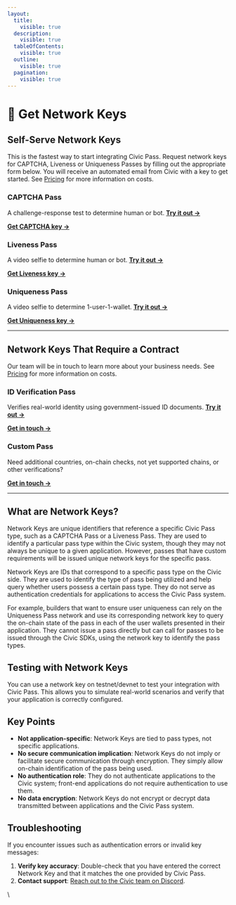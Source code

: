 ```yaml
---
layout:
  title:
    visible: true
  description:
    visible: true
  tableOfContents:
    visible: true
  outline:
    visible: true
  pagination:
    visible: true
---
```


# 🔑 Get Network Keys

## Self-Serve Network Keys

This is the fastest way to start integrating Civic Pass. Request network keys for CAPTCHA, Liveness or Uniqueness Passes by filling out the appropriate form below. You will receive an automated email from Civic with a key to get started. See [Pricing](https://www.civic.com/pricing/civic-pass-pricing) for more information on costs.

### **CAPTCHA Pass**&#x20;

A challenge-response test to determine human or bot. [**Try it out ->**](https://getpass.civic.com/?scope=captcha,uniqueness,liveness)

[**Get CAPTCHA key ->**](https://civickey.typeform.com/req-captcha)

### **Liveness Pass**&#x20;

A video selfie to determine human or bot. [**Try it out ->**](https://getpass.civic.com/?scope=liveness,uniqueness,captcha)

[**Get Liveness key ->**](https://civickey.typeform.com/req-liveness)

### **Uniqueness Pass**&#x20;

A video selfie to determine 1-user-1-wallet. [**Try it out ->**](https://getpass.civic.com/?scope=liveness,uniqueness,captcha)

[**Get Uniqueness key ->**](https://civickey.typeform.com/req-uniqueness)



***

## **Network Keys That Require a Contract**&#x20;

Our team will be in touch to learn more about your business needs. See [Pricing](https://www.civic.com/pricing/civic-pass-pricing) for more information on costs.

### **ID Verification Pass**&#x20;

Verifies real-world identity using government-issued ID documents. [**Try it out ->**](https://getpass.civic.com/?pass=identity)

[**Get in touch ->**](https://civickey.typeform.com/req-id)

### **Custom Pass**&#x20;

Need additional countries, on-chain checks, not yet supported chains, or other verifications?

[**Get in touch ->**](https://civickey.typeform.com/req-custom)



***

## What are Network Keys?

Network Keys are unique identifiers that reference a specific Civic Pass type, such as a CAPTCHA Pass or a Liveness Pass. They are used to identify a particular pass type within the Civic system, though they may not always be unique to a given application. However, passes that have custom requirements will be issued unique network keys for the specific pass.&#x20;

Network Keys are IDs that correspond to a specific pass type on the Civic side. They are used to identify the type of pass being utilized and help query whether users possess a certain pass type. They do not serve as authentication credentials for applications to access the Civic Pass system.

For example, builders that want to ensure user uniqueness can rely on the Uniqueness Pass network and use its corresponding network key to query the on-chain state of the pass in each of the user wallets presented in their application. They cannot issue a pass directly but can call for passes to be issued through the Civic SDKs, using the network key to identify the pass types.&#x20;

## Testing with Network Keys

You can use a network key on testnet/devnet to test your integration with Civic Pass. This allows you to simulate real-world scenarios and verify that your application is correctly configured.&#x20;

## Key Points

* **Not application-specific**: Network Keys are tied to pass types, not specific applications.
* **No secure communication implication**: Network Keys do not imply or facilitate secure communication through encryption. They simply allow on-chain identification of the pass being used.
* **No authentication role**: They do not authenticate applications to the Civic system; front-end applications do not require authentication to use them.
* **No data encryption**: Network Keys do not encrypt or decrypt data transmitted between applications and the Civic Pass system.

## Troubleshooting

If you encounter issues such as authentication errors or invalid key messages:

1. **Verify key accuracy**: Double-check that you have entered the correct Network Key and that it matches the one provided by Civic Pass.
2. **Contact support**: [Reach out to the Civic team on Discord](https://discord.com/invite/8H5Kdtr5Wn).



\

